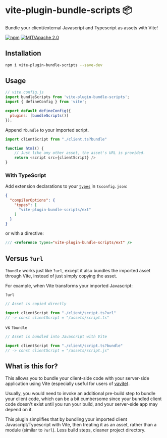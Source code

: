# vite-plugin-bundle-scripts 📦
Bundle your client/external Javascript and Typescript as assets with Vite!

[![npm](https://img.shields.io/npm/v/vite-plugin-bundle-scripts.svg)]()
[![MIT/Apache 2.0](https://img.shields.io/badge/license-MIT%2FApache-blue.svg)](./LICENSE)

## Installation ##

```sh
npm i vite-plugin-bundle-scripts --save-dev
```

## Usage ##

```js
// vite.config.js
import bundleScripts from 'vite-plugin-bundle-scripts';
import { defineConfig } from 'vite';

export default defineConfig({
  plugins: [bundleScripts()]
});
```

Append `?bundle` to your imported script.
```js
import clientScript from "./client.ts?bundle"

function html() {
    // Just like any other asset, the asset's URL is provided.
    return <script src={clientScript} />
}
```

### With TypeScript ###

Add extension declarations to your [`types`](https://www.typescriptlang.org/tsconfig#types) in `tsconfig.json`:

```json
{
  "compilerOptions": {
    "types": [
      "vite-plugin-bundle-scripts/ext"
    ]
  }
}
```

or with a directive:

```ts
/// <reference types="vite-plugin-bundle-scripts/ext" />
```

## Versus `?url`
`?bundle` works just like `?url`, except it also bundles the imported asset through Vite, instead of just simply copying the asset.

For example, when Vite transforms your imported Javascript:

`?url`
```js
// Asset is copied directly

import clientScript from "./client/script.ts?url" 
// -> const clientScript = "/assets/script.ts"
```

vs `?bundle`
```js
// Asset is bundled into Javascript with Vite

import clientScript from "./client/script.ts?bundle"
// -> const clientScript = "/assets/script.js"
```

## What is this for?
This allows you to bundle your client-side code with your server-side application using Vite (especially useful for users of [vavite](https://github.com/cyco130/vavite)).

Usually, you would need to invoke an additional pre-build step to bundle your client code, which can be a bit cumbersome since your bundled client code doesn't exist until you run your build, and your server-side app may depend on it.

This plugin simplifies that by bundling your imported client Javascript/Typescript with Vite, then treating it as an asset, rather than a module (similar to `?url`). Less build steps, cleaner project directory.
